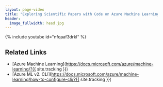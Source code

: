 ```yaml
---
layout: page-video
title: "Exploring Scientific Papers with Code on Azure Machine Learning"
header:
  image_fullwidth: head.jpg
---
```


{% include youtube id="nfqaaf3drkI" %}

## Related Links

* [Azure Machine Learning](https://docs.microsoft.com/azure/machine-learning/?{{ site.tracking }})
* [Azure ML v2. CLI](https://docs.microsoft.com/azure/machine-learning/how-to-configure-cli/?{{ site.tracking }})